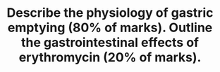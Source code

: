 ---
title: "Describe the physiology of gastric emptying (80% of marks). Outline the gastrointestinal effects of erythromycin (20% of marks)."
entityType: SAQ
exam: PEX
college: CICM
year: 2012
sitting: B
question: 08
passRate: 41
lo:
EC_expectedDomains:
- "This question was best answered by using a classification system, or systematic approach to gastric emptying."
- "Receptive relaxation (triggered by movement of food through the pharynx and oesophagus), vagally mediated relaxation of fundus and upper body of stomach, the pyloric pump (being intense peristalsis in lower body of the stomach that results in stomach emptying) and the pyloric sphincter (a circular muscle that allows water and fluids to easily pass through but restricts solids until it is mixed in chime to almost fluid consistency)."
- "Candidates were also expected to mention regulatory factors e.g. food volume through myenteric reflexes / gastrin stimulatory motor effects and enhanced pyloric pump, acidity and osmolality of chyme in duodenum, presence of breakdown products of protein and fat through enteric nervous system, sympathetic and parasympathetic nervous systems and hormones such as cholecystokinin, secretin and gastric inhibitory peptide."
- "Erythromycin is a commonly used prokinetic and some knowledge of effects was expected (e.g. the fact that it stimulates motilin receptors on GI smooth muscle and promote onset, frequency and duration of migrating motor complex, from stomach and spreading caudally thus increasing gastric emptying)."
EC_extraCredit:
EC_errorsCommon:
---